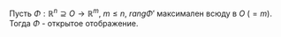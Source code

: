 Пусть $\Phi: \mathbb{R}^n \supseteq O \rightarrow \mathbb{R}^m$, $m \leq n$, $rang \Phi'$ максимален всюду в $O$ ($= m$).  
Тогда $\Phi$ - открытое отображение.
